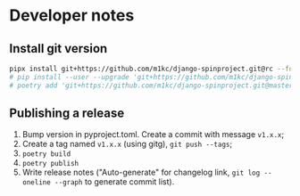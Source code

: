# Developer notes

## Install git version

```sh
pipx install git+https://github.com/m1kc/django-spinproject.git@rc --force
# pip install --user --upgrade 'git+https://github.com/m1kc/django-spinproject.git@master'
# poetry add 'git+https://github.com/m1kc/django-spinproject.git@master'
```

## Publishing a release

1. Bump version in pyproject.toml. Create a commit with message `v1.x.x`;
2. Create a tag named `v1.x.x` (using gitg), `git push --tags`;
3. `poetry build`
4. `poetry publish`
5. Write release notes ("Auto-generate" for changelog link, `git log --oneline --graph` to generate commit list).
